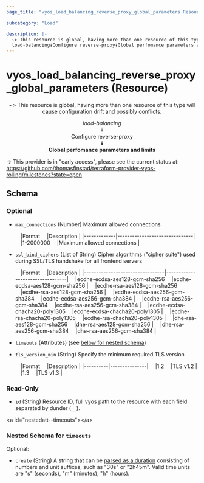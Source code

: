 ```yaml
---
page_title: "vyos_load_balancing_reverse_proxy_global_parameters Resource - vyos"

subcategory: "Load"

description: |- 
  ~> This resource is global, having more than one resource of this type will cause configuration drift and possibly conflicts.
  load-balancing⯯Configure reverse-proxy⯯Global perfomance parameters and limits
---
```


# vyos_load_balancing_reverse_proxy_global_parameters (Resource)
<center>

~> This resource is global, having more than one resource of this type will cause configuration drift and possibly conflicts.

*load-balancing*  
⯯  
Configure reverse-proxy  
⯯  
**Global perfomance parameters and limits**


</center>

-> This provider is in "early access", please see the current status at: https://github.com/thomasfinstad/terraform-provider-vyos-rolling/milestones?state=open

## Schema

### Optional

- `max_connections` (Number) Maximum allowed connections

    &emsp;|Format     &emsp;|Description                  |
    |-------------|-------------------------------|
    &emsp;|1-2000000  &emsp;|Maximum allowed connections  |
- `ssl_bind_ciphers` (List of String) Cipher algorithms (&#34;cipher suite&#34;) used during SSL/TLS handshake for all frontend servers

    &emsp;|Format                         &emsp;|Description                    |
    |---------------------------------|---------------------------------|
    &emsp;|ecdhe-ecdsa-aes128-gcm-sha256  &emsp;|ecdhe-ecdsa-aes128-gcm-sha256  |
    &emsp;|ecdhe-rsa-aes128-gcm-sha256    &emsp;|ecdhe-rsa-aes128-gcm-sha256    |
    &emsp;|ecdhe-ecdsa-aes256-gcm-sha384  &emsp;|ecdhe-ecdsa-aes256-gcm-sha384  |
    &emsp;|ecdhe-rsa-aes256-gcm-sha384    &emsp;|ecdhe-rsa-aes256-gcm-sha384    |
    &emsp;|ecdhe-ecdsa-chacha20-poly1305  &emsp;|ecdhe-ecdsa-chacha20-poly1305  |
    &emsp;|ecdhe-rsa-chacha20-poly1305    &emsp;|ecdhe-rsa-chacha20-poly1305    |
    &emsp;|dhe-rsa-aes128-gcm-sha256      &emsp;|dhe-rsa-aes128-gcm-sha256      |
    &emsp;|dhe-rsa-aes256-gcm-sha384      &emsp;|dhe-rsa-aes256-gcm-sha384      |
- `timeouts` (Attributes) (see [below for nested schema](#nestedatt--timeouts))
- `tls_version_min` (String) Specify the minimum required TLS version

    &emsp;|Format  &emsp;|Description  |
    |----------|---------------|
    &emsp;|1.2     &emsp;|TLS v1.2     |
    &emsp;|1.3     &emsp;|TLS v1.3     |

### Read-Only

- `id` (String) Resource ID, full vyos path to the resource with each field separated by dunder (`__`).

&lt;a id=&#34;nestedatt--timeouts&#34;&gt;&lt;/a&gt;
### Nested Schema for `timeouts`

Optional:

- `create` (String) A string that can be [parsed as a duration](https://pkg.go.dev/time#ParseDuration) consisting of numbers and unit suffixes, such as &#34;30s&#34; or &#34;2h45m&#34;. Valid time units are &#34;s&#34; (seconds), &#34;m&#34; (minutes), &#34;h&#34; (hours).  
